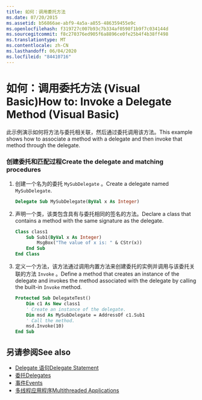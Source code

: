 ```yaml
---
title: 如何：调用委托方法
ms.date: 07/20/2015
ms.assetid: b56866ae-abf9-4a5a-a855-486359455e9c
ms.openlocfilehash: f319727c007b93c7b334af0598f1b9f7c034144d
ms.sourcegitcommit: f8c270376ed905f6a8896ce0fe25b4f4b38ff498
ms.translationtype: MT
ms.contentlocale: zh-CN
ms.lasthandoff: 06/04/2020
ms.locfileid: "84410716"
---
```

# <a name="how-to-invoke-a-delegate-method-visual-basic"></a><span data-ttu-id="1e8b6-102">如何：调用委托方法 (Visual Basic)</span><span class="sxs-lookup"><span data-stu-id="1e8b6-102">How to: Invoke a Delegate Method (Visual Basic)</span></span>

<span data-ttu-id="1e8b6-103">此示例演示如何将方法与委托相关联，然后通过委托调用该方法。</span><span class="sxs-lookup"><span data-stu-id="1e8b6-103">This example shows how to associate a method with a delegate and then invoke that method through the delegate.</span></span>

### <a name="create-the-delegate-and-matching-procedures"></a><span data-ttu-id="1e8b6-104">创建委托和匹配过程</span><span class="sxs-lookup"><span data-stu-id="1e8b6-104">Create the delegate and matching procedures</span></span>

1. <span data-ttu-id="1e8b6-105">创建一个名为的委托 `MySubDelegate` 。</span><span class="sxs-lookup"><span data-stu-id="1e8b6-105">Create a delegate named `MySubDelegate`.</span></span>

    ```vb
    Delegate Sub MySubDelegate(ByVal x As Integer)
    ```

2. <span data-ttu-id="1e8b6-106">声明一个类，该类包含具有与委托相同的签名的方法。</span><span class="sxs-lookup"><span data-stu-id="1e8b6-106">Declare a class that contains a method with the same signature as the delegate.</span></span>

    ```vb
    Class class1
        Sub Sub1(ByVal x As Integer)
            MsgBox("The value of x is: " & CStr(x))
        End Sub
    End Class
    ```

3. <span data-ttu-id="1e8b6-107">定义一个方法，该方法通过调用内置方法来创建委托的实例并调用与该委托关联的方法 `Invoke` 。</span><span class="sxs-lookup"><span data-stu-id="1e8b6-107">Define a method that creates an instance of the delegate and invokes the method associated with the delegate by calling the built-in `Invoke` method.</span></span>

    ```vb
    Protected Sub DelegateTest()
        Dim c1 As New class1
        ' Create an instance of the delegate.
        Dim msd As MySubDelegate = AddressOf c1.Sub1
        ' Call the method.
        msd.Invoke(10)
    End Sub
    ```

## <a name="see-also"></a><span data-ttu-id="1e8b6-108">另请参阅</span><span class="sxs-lookup"><span data-stu-id="1e8b6-108">See also</span></span>

- [<span data-ttu-id="1e8b6-109">Delegate 语句</span><span class="sxs-lookup"><span data-stu-id="1e8b6-109">Delegate Statement</span></span>](../../../language-reference/statements/delegate-statement.md)
- [<span data-ttu-id="1e8b6-110">委托</span><span class="sxs-lookup"><span data-stu-id="1e8b6-110">Delegates</span></span>](index.md)
- [<span data-ttu-id="1e8b6-111">事件</span><span class="sxs-lookup"><span data-stu-id="1e8b6-111">Events</span></span>](../events/index.md)
- [<span data-ttu-id="1e8b6-112">多线程应用程序</span><span class="sxs-lookup"><span data-stu-id="1e8b6-112">Multithreaded Applications</span></span>](../../../../standard/threading/using-threads-and-threading.md)
